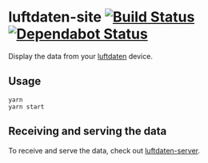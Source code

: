 # luftdaten-site [![Build Status](https://github.com/ffflorian/luftdaten-site/workflows/Build/badge.svg)](https://github.com/ffflorian/luftdaten-site/actions/) [![Dependabot Status](https://api.dependabot.com/badges/status?host=github&repo=ffflorian/luftdaten-site)](https://dependabot.com)

Display the data from your [luftdaten](https://luftdaten.info) device.

## Usage

```
yarn
yarn start
```

## Receiving and serving the data

To receive and serve the data, check out [luftdaten-server](https://github.com/ffflorian/luftdaten-server).
